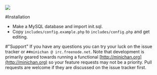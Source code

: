 ![](http://i.imgur.com/8SZWa2h.gif)


#Installation
* Make a MySQL database and import init.sql.
* Copy `includes/config.example.php` to `includes/config.php` and get editing.

#"Support"
If you have any questions you can try your luck on the issue tracker or `##minichan @ irc.freenode.net`. Note that development is primarily geared towards running a functional [http://minichan.org](http://minichan.org) so your feature requests may not be a priority. Pull requests are welcome if they are discussed on the issue tracker first.